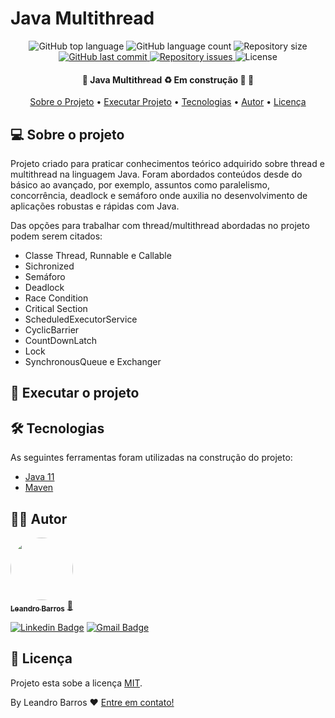 # Java Multithread

<p align="center">
  <img alt="GitHub top language" src="https://img.shields.io/github/languages/top/leandro-barros/java-multithread.svg">

  <img alt="GitHub language count" src="https://img.shields.io/github/languages/count/leandro-barros/java-multithread.svg">

  <img alt="Repository size" src="https://img.shields.io/github/repo-size/leandro-barros/java-multithread.svg">
  
  <a href="https://github.com/leandro-barros/rabbitmq-springAMQP/commits/master">
    <img alt="GitHub last commit" src="https://img.shields.io/github/last-commit/leandro-barros/java-multithread.svg">
  </a>

  <a href="https://github.com/leandro-barros/java-multithread/issues">
    <img alt="Repository issues" src="https://img.shields.io/github/issues/leandro-barros/java-multithread.svg">
  </a>

  <!--<img alt="GitHub" src="https://img.shields.io/github/license/lukemorales/rocketshoes-react-native.svg"> -->
  <img alt="License" src="https://img.shields.io/badge/license-MIT-brightgreen">
</p>

<h4 align="center"> 
	🚧  Java Multithread ♻️ Em construção 🚀 🚧
</h4>

<p align="center">
 <a href="#-sobre-o-projeto">Sobre o Projeto</a> •
 <a href="#-executar-o-projeto">Executar Projeto</a> • 
 <a href="#-tecnologias">Tecnologias</a> • 
 <a href="#-autor">Autor</a> • 
 <a href="#-licença">Licença</a>
</p>

## 💻 Sobre o projeto

Projeto criado para praticar conhecimentos teórico adquirido sobre thread e multithread na linguagem Java. Foram abordados conteúdos desde do básico ao avançado, por exemplo, assuntos como paralelismo, concorrência, deadlock e semáforo onde auxilia no desenvolvimento de aplicações robustas e rápidas com Java.

Das opções para trabalhar com thread/multithread abordadas no projeto podem serem citados:
* Classe Thread, Runnable e Callable
* Sichronized
* Semáforo
* Deadlock
* Race Condition
* Critical Section
* ScheduledExecutorService 
* CyclicBarrier
* CountDownLatch 
* Lock
* SynchronousQueue e Exchanger

## 🚀 Executar o projeto

## 🛠 Tecnologias

As seguintes ferramentas foram utilizadas na construção do projeto:

- [Java 11](https://aws.amazon.com/pt/corretto/?filtered-posts.sort-by=item.additionalFields.createdDate&filtered-posts.sort-order=desc)
- [Maven](https://maven.apache.org/)

## 👨‍💻 Autor

<a href="https://www.linkedin.com/in/leandroebarros/">
  <img style="border-radius: 50%;" src="https://avatars.githubusercontent.com/u/13985064?v=4" width="100px;" alt=""/>
  <br/>
  <sub><b>Leandro Barros</b></sub></a> <a href="https://www.linkedin.com/in/leandroebarros/" title="leandro">🚀
</a>

[![Linkedin Badge](https://img.shields.io/badge/-Leandro-blue?style=flat-square&logo=Linkedin&logoColor=white&link=https://www.linkedin.com/in/leandroebarros/)](https://www.linkedin.com/in/leandroebarros/) 
[![Gmail Badge](https://img.shields.io/badge/-leandroedbarros@gmail.com-c14438?style=flat-square&logo=Gmail&logoColor=white&link=mailto:leandroedbarros@gmail.com)](leandroedbarros@gmail.com)

## 📝 Licença

Projeto esta sobe a licença [MIT](./LICENSE).

By Leandro Barros ❤️  [Entre em contato!](https://www.linkedin.com/in/leandroebarros/)
